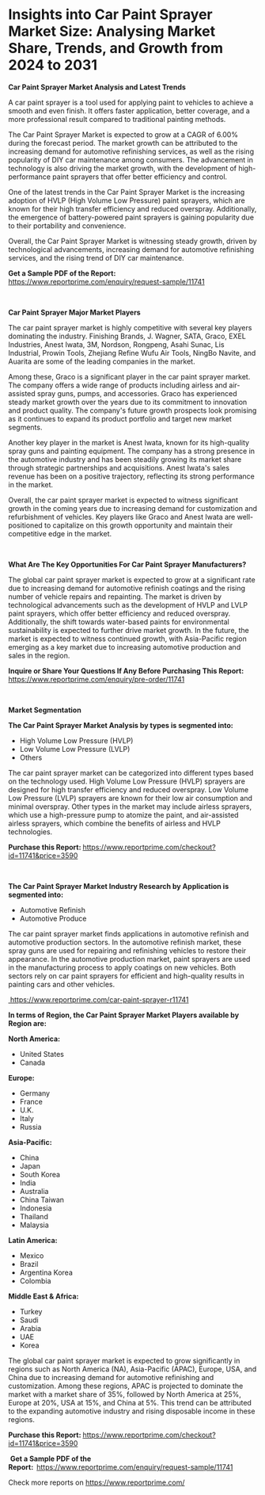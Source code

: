 <p><h1>Insights into Car Paint Sprayer Market Size: Analysing Market Share, Trends, and Growth from 2024 to 2031</h1></p><p><strong>Car Paint Sprayer Market Analysis and Latest Trends</strong></p>
<p><p>A car paint sprayer is a tool used for applying paint to vehicles to achieve a smooth and even finish. It offers faster application, better coverage, and a more professional result compared to traditional painting methods.</p><p>The Car Paint Sprayer Market is expected to grow at a CAGR of 6.00% during the forecast period. The market growth can be attributed to the increasing demand for automotive refinishing services, as well as the rising popularity of DIY car maintenance among consumers. The advancement in technology is also driving the market growth, with the development of high-performance paint sprayers that offer better efficiency and control.</p><p>One of the latest trends in the Car Paint Sprayer Market is the increasing adoption of HVLP (High Volume Low Pressure) paint sprayers, which are known for their high transfer efficiency and reduced overspray. Additionally, the emergence of battery-powered paint sprayers is gaining popularity due to their portability and convenience.</p><p>Overall, the Car Paint Sprayer Market is witnessing steady growth, driven by technological advancements, increasing demand for automotive refinishing services, and the rising trend of DIY car maintenance.</p></p>
<p><strong>Get a Sample PDF of the Report:&nbsp;</strong> <a href="https://www.reportprime.com/enquiry/request-sample/11741">https://www.reportprime.com/enquiry/request-sample/11741</a></p>
<p>&nbsp;</p>
<p><strong>Car Paint Sprayer Major Market Players</strong></p>
<p><p>The car paint sprayer market is highly competitive with several key players dominating the industry. Finishing Brands, J. Wagner, SATA, Graco, EXEL Industries, Anest Iwata, 3M, Nordson, Rongpeng, Asahi Sunac, Lis Industrial, Prowin Tools, Zhejiang Refine Wufu Air Tools, NingBo Navite, and Auarita are some of the leading companies in the market.</p><p>Among these, Graco is a significant player in the car paint sprayer market. The company offers a wide range of products including airless and air-assisted spray guns, pumps, and accessories. Graco has experienced steady market growth over the years due to its commitment to innovation and product quality. The company's future growth prospects look promising as it continues to expand its product portfolio and target new market segments.</p><p>Another key player in the market is Anest Iwata, known for its high-quality spray guns and painting equipment. The company has a strong presence in the automotive industry and has been steadily growing its market share through strategic partnerships and acquisitions. Anest Iwata's sales revenue has been on a positive trajectory, reflecting its strong performance in the market.</p><p>Overall, the car paint sprayer market is expected to witness significant growth in the coming years due to increasing demand for customization and refurbishment of vehicles. Key players like Graco and Anest Iwata are well-positioned to capitalize on this growth opportunity and maintain their competitive edge in the market.</p></p>
<p>&nbsp;</p>
<p><strong>What Are The Key Opportunities For Car Paint Sprayer Manufacturers?</strong></p>
<p><p>The global car paint sprayer market is expected to grow at a significant rate due to increasing demand for automotive refinish coatings and the rising number of vehicle repairs and repainting. The market is driven by technological advancements such as the development of HVLP and LVLP paint sprayers, which offer better efficiency and reduced overspray. Additionally, the shift towards water-based paints for environmental sustainability is expected to further drive market growth. In the future, the market is expected to witness continued growth, with Asia-Pacific region emerging as a key market due to increasing automotive production and sales in the region.</p></p>
<p><strong>Inquire or Share Your Questions If Any Before Purchasing This Report:</strong> <a href="https://www.reportprime.com/enquiry/pre-order/11741">https://www.reportprime.com/enquiry/pre-order/11741</a></p>
<p>&nbsp;</p>
<p><strong>Market Segmentation</strong></p>
<p><strong>The Car Paint Sprayer Market Analysis by types is segmented into:</strong></p>
<p><ul><li>High Volume Low Pressure (HVLP)</li><li>Low Volume Low Pressure (LVLP)</li><li>Others</li></ul></p>
<p><p>The car paint sprayer market can be categorized into different types based on the technology used. High Volume Low Pressure (HVLP) sprayers are designed for high transfer efficiency and reduced overspray. Low Volume Low Pressure (LVLP) sprayers are known for their low air consumption and minimal overspray. Other types in the market may include airless sprayers, which use a high-pressure pump to atomize the paint, and air-assisted airless sprayers, which combine the benefits of airless and HVLP technologies.</p></p>
<p><strong>Purchase this Report:&nbsp;</strong><a href="https://www.reportprime.com/checkout?id=11741&price=3590">https://www.reportprime.com/checkout?id=11741&price=3590</a></p>
<p>&nbsp;</p>
<p><strong>The Car Paint Sprayer Market Industry Research by Application is segmented into:</strong></p>
<p><ul><li>Automotive Refinish</li><li>Automotive Produce</li></ul></p>
<p><p>The car paint sprayer market finds applications in automotive refinish and automotive production sectors. In the automotive refinish market, these spray guns are used for repairing and refinishing vehicles to restore their appearance. In the automotive production market, paint sprayers are used in the manufacturing process to apply coatings on new vehicles. Both sectors rely on car paint sprayers for efficient and high-quality results in painting cars and other vehicles.</p></p>
<p><a href="https://www.reportprime.com/car-paint-sprayer-r11741">&nbsp;https://www.reportprime.com/car-paint-sprayer-r11741</a></p>
<p><strong>In terms of Region, the Car Paint Sprayer Market Players available by Region are:</strong></p>
<p>
    <p> <strong> North America: </strong>
        <ul>
            <li>United States</li>
            <li>Canada</li>
        </ul>
        </p> 
    <p> <strong> Europe: </strong>
        <ul>
            <li>Germany</li>
            <li>France</li>
            <li>U.K.</li>
            <li>Italy</li>
            <li>Russia</li>
        </ul>
        </p> 
    <p> <strong> Asia-Pacific: </strong>
        <ul>
            <li>China</li>
            <li>Japan</li>
            <li>South Korea</li>
            <li>India</li>
            <li>Australia</li>
            <li>China Taiwan</li>
            <li>Indonesia</li>
            <li>Thailand</li>
            <li>Malaysia</li>
        </ul>
        </p> 
    <p> <strong> Latin America: </strong>
        <ul>
            <li>Mexico</li>
            <li>Brazil</li>
            <li>Argentina Korea</li>
            <li>Colombia</li>
        </ul>
        </p> 
    <p> <strong> Middle East & Africa: </strong>
        <ul>
            <li>Turkey</li>
            <li>Saudi</li>
            <li>Arabia</li>
            <li>UAE</li>
            <li>Korea</li>
        </ul>
    </p>
    </p>
<p><p>The global car paint sprayer market is expected to grow significantly in regions such as North America (NA), Asia-Pacific (APAC), Europe, USA, and China due to increasing demand for automotive refinishing and customization. Among these regions, APAC is projected to dominate the market with a market share of 35%, followed by North America at 25%, Europe at 20%, USA at 15%, and China at 5%. This trend can be attributed to the expanding automotive industry and rising disposable income in these regions.</p></p>
<p><strong>Purchase this Report: </strong><a href="https://www.reportprime.com/checkout?id=11741&price=3590">https://www.reportprime.com/checkout?id=11741&price=3590</a></p>
<p>&nbsp;<strong>Get a Sample PDF of the Report:&nbsp;&nbsp;</strong><a href="https://www.reportprime.com/enquiry/request-sample/11741">https://www.reportprime.com/enquiry/request-sample/11741</a></p>
<p><strong></strong></p>
<p>Check more reports on <a href="https://www.reportprime.com/">https://www.reportprime.com/</a></p>